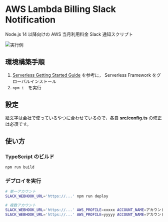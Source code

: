 # AWS Lambda Billing Slack Notification

Node.js 14 以降向けの AWS 当月利用料金 Slack 通知スクリプト

![実行例](https://user-images.githubusercontent.com/1351893/45200732-2387f880-b2ad-11e8-8f22-be0ee86c9193.png)

## 環境構築手順

1. [Serverless Getting Started Guide](https://www.serverless.com/framework/docs/getting-started/) を参考に， Serverless Framework をグローバルインストール
2. `npm i`　を実行

## 設定

絵文字は会社で使っているやつに合わせているので，各自 **[src/config.ts](./src/config.ts)** の修正は必須です。

## 使い方

### TypeScript のビルド

```bash
npm run build
```

### デプロイを実行

```bash
# 単一アカウント
SLACK_WEBHOOK_URL='https://...' npm run deploy

# 複数アカウント
SLACK_WEBHOOK_URL='https://...' AWS_PROFILE=xxxxx ACCOUNT_NAME=アカウントX npm run deploy
SLACK_WEBHOOK_URL='https://...' AWS_PROFILE=yyyyy ACCOUNT_NAME=アカウントY npm run deploy
```
